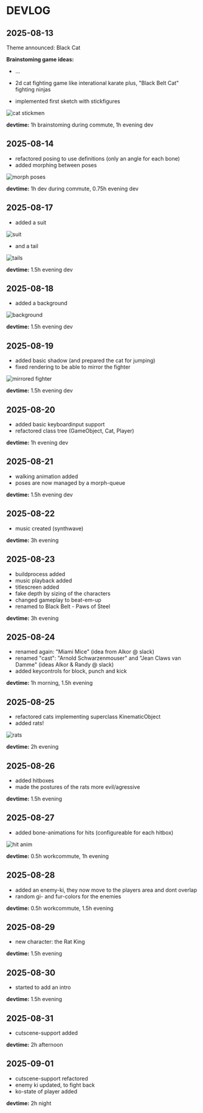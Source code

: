 # DEVLOG

## 2025-08-13  

Theme announced: Black Cat

**Brainstoming game ideas:**

* ...
* 2d cat fighting game like interational karate plus, "Black Belt Cat" fighting ninjas

* implemented first sketch with stickfigures

![cat stickmen](img/001_stickcat_kinematics.png)

**devtime:** 1h brainstoming during commute, 1h evening dev

## 2025-08-14 

* refactored posing to use definitions (only an angle for each bone)
* added morphing between poses

![morph poses](img/002_stick_morph_poses.gif)

**devtime:** 1h dev during commute, 0.75h evening dev

## 2025-08-17

* added a suit 

![suit](img/003_pawrate_suit.gif)

* and a tail

![tails](img/004_now_with_tail.gif)

**devtime:** 1.5h evening dev


## 2025-08-18

* added a background

![background](img/005_background.gif)

**devtime:** 1.5h evening dev

## 2025-08-19

* added basic shadow (and prepared the cat for jumping)
* fixed rendering to be able to mirror the fighter

![mirrored fighter](img/006_mirrored_fighter.gif)

**devtime:** 1.5h evening dev

## 2025-08-20

* added basic keyboardinput support
* refactored class tree (GameObject, Cat, Player)

**devtime:** 1h evening dev

## 2025-08-21

* walking animation added
* poses are now managed by a morph-queue

**devtime:** 1.5h evening dev

## 2025-08-22

* music created (synthwave)

**devtime:** 3h evening


## 2025-08-23

* buildprocess added
* music playback added
* titlescreen added
* fake depth by sizing of the characters
* changed gameplay to beat-em-up
* renamed to Black Belt - Paws of Steel

**devtime:** 3h evening

## 2025-08-24

* renamed again: "Miami Mice" (idea from Alkor @ slack)
* renamed "cast": "Arnold Schwarzenmouser" and "Jean Claws van Damme" (ideas Alkor & Randy @ slack)
* added keycontrols for block, punch and kick

**devtime:** 1h morning, 1.5h evening

## 2025-08-25

* refactored cats implementing superclass KinematicObject
* added rats!

![rats](img/008_rats.png)

**devtime:** 2h evening

## 2025-08-26

* added hitboxes
* made the postures of the rats more evil/agressive

**devtime:** 1.5h evening

## 2025-08-27

* added bone-animations for hits (configureable for each hitbox)

![hit anim](img/010_hit_animations.gif)

**devtime:** 0.5h workcommute, 1h evening

## 2025-08-28

* added an enemy-ki, they now move to the players area and dont overlap
* random gi- and fur-colors for the enemies

**devtime:** 0.5h workcommute, 1.5h evening

## 2025-08-29

* new character: the Rat King

**devtime:** 1.5h evening

## 2025-08-30

* started to add an intro

**devtime:** 1.5h evening

## 2025-08-31

* cutscene-support added

**devtime:** 2h afternoon

## 2025-09-01

* cutscene-support refactored
* enemy ki updated, to fight back
* ko-state of player added

**devtime:** 2h night
